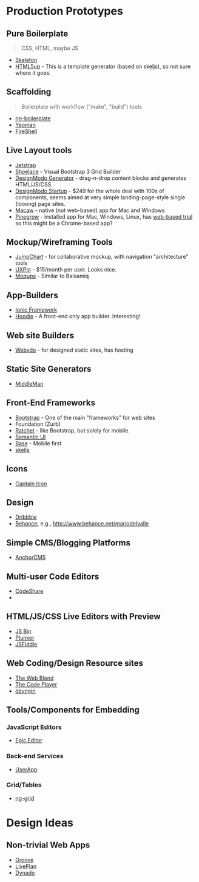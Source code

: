 Production Prototypes
=====================

## Pure Boilerplate
> CSS, HTML, maybe JS

* [Skeleton](http://www.getskeleton.com/)
* [HTML5up](http://html5up.net/) - This is a template generator (based on skeljs), so not sure where it goes.

## Scaffolding
> Boilerplate with workflow ("make", "build") tools

* [ng-boilerplate](https://github.com/ngbp/ngbp)
* [Yeoman](http://yeoman.io/)
* [FireShell](http://getfireshell.com/)

## Live Layout tools
* [Jetstrap](https://jetstrap.com/)
* [Shoelace](https://shoelace.io/) - Visual Bootstrap 3 Grid Builder
* [DesignModo Generator](http://designmodo.com/generator/) - drag-n-drop content blocks and generates HTML/JS/CSS
* [DesignModo Startup](http://designmodo.com/startup/) - $249 for the whole deal with 100s of components, seems aimed at very simple landing-page-style single (looong) page sites.
* [Macaw](http://macaw.co/) - native (not web-based) app for Mac and Windows
* [Pinegrow](http://pinegrow.com/) - installed app for Mac, Windows, Linux, has [web-based trial](http://pinegrow.com/edit.html) so this might be a Chrome-based app?


## Mockup/Wireframing Tools
* [JumpChart](https://www.jumpchart.com/) - for collaborative mockup, with navigation "architecture" tools
* [UXPin](http://uxpin.com/) - $15/month per user. Looks nice.
* [Moqups](https://moqups.com/) - Similar to Balsamiq

## App-Builders
* [Ionic Framework](http://ionicframework.com/)
* [Hoodie](http://hood.ie/) - A front-end only app builder. Interesting!

## Web site Builders
* [Webydo](http://www.webydo.com/) - for designed static sites, has hosting

## Static Site Generators
* [MiddleMan](http://middlemanapp.com/)

## Front-End Frameworks
* [Bootstrap](http://getbootstrap.com) - One of the main "frameworks" for web sites
* Foundation (Zurb)
* [Ratchet](http://goratchet.com/) - like Bootstrap, but solely for mobile.
* [Semantic UI](http://semantic-ui.com/)
* [Base](http://matthewhartman.github.io/base/) - Mobile first
* [skeljs](http://skeljs.org/)

## Icons
* [Captain Icon](http://mariodelvalle.github.io/CaptainIcon)

## Design
* [Dribbble](https://dribbble.com/)
* [Behance](http://www.behance.net), e.g., http://www.behance.net/mariodelvalle

## Simple CMS/Blogging Platforms
* [AnchorCMS](http://anchorcms.com/)

## Multi-user Code Editors
* [CodeShare](http://codeshare.io)
* 

## HTML/JS/CSS Live Editors with Preview
* [JS Bin](http://jsbin.com)
* [Plunker](http://plnkr.co/)
* [JSFiddle](http://jsfiddle.net/)
 
## Web Coding/Design Resource sites
* [The Web Blend](http://thewebblend.com/)
* [The Code Player](http://thecodeplayer.com/)
* [dzyngiri](http://www.dzyngiri.com/)

## Tools/Components for Embedding

### JavaScript Editors
* [Epic Editor](https://github.com/OscarGodson/EpicEditor)

### Back-end Services
* [UserApp](https://www.userapp.io/)

### Grid/Tables
* [ng-grid](http://angular-ui.github.io/ng-grid/)

# Design Ideas

## Non-trivial Web Apps
* [Groove](http://www.groovehq.com)
* [LivePlan](http://www.liveplan.com)
* [Dynado](https://www.dynado.com/)

